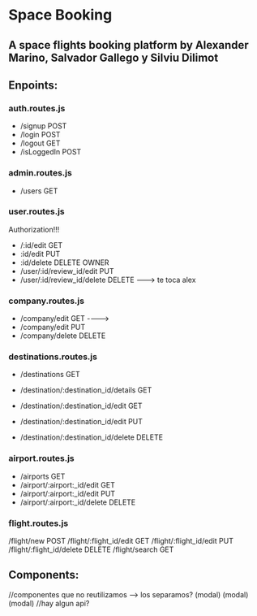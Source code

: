 # Space Booking

## A space flights booking platform by Alexander Marino, Salvador Gallego y Silviu Dilimot

## Enpoints:

### auth.routes.js

-   /signup POST
-   /login POST
-   /logout GET
-   /isLoggedIn POST

### admin.routes.js

-   /users GET

### user.routes.js

Authorization!!!

-   /:id/edit GET
-   :id/edit PUT
-   :id/delete DELETE
    OWNER
-   /user/:id/review_id/edit PUT
-   /user/:id/review_id/delete DELETE ---> te toca alex

### company.routes.js


-   /company/edit GET ----> 
-   /company/edit PUT
-   /company/delete DELETE

### destinations.routes.js

-   /destinations GET

-   /destination/:destination_id/details GET
-   /destination/:destination_id/edit GET
-   /destination/:destination_id/edit PUT
-   /destination/:destination_id/delete DELETE

### airport.routes.js

-   /airports GET
-   /airport/:airport:\_id/edit GET
-   /airport/:airport:\_id/edit PUT
-   /airport/:airport:\_id/delete DELETE

### flight.routes.js

/flight/new POST
/flight/:flight_id/edit GET
/flight/:flight_id/edit PUT
/flight/:flight_id/delete DELETE
/flight/search GET

## Components:

<App>
    <Navigation/>
    <Footer/> //componentes que no reutilizamos --> los separamos?

<IndexPage/>
    <LoginForm/> (modal)
    <UserForm/> (modal)
    <CompanyForm/> (modal)
    <SearchBox/>
    <DestinationUsersList/>
        <DestinationCard/>
            <DestinationDetails/>  
    <LogoList/>
        <LogoCard/>
    <AdvantegesList/>
        <AdvantageCard/>
            <AdvantageDetails/>
    <Support/>
    <PopularDestinations/>
    <NewsList/>
        <NewsCard/>
            <NewsDetails/> //hay algun api?

<AdminPage/>
    <Counter/>
    <Chart/>
    <MenuAdmin/>
        <UsersList />
            <UserCard /> 
                <UserDetails/>
        <CompaniesList />
            <CompanyCard />
                <CompanyDetails/>
        <FlightsList />
            <FlightCard />
                <FlightDetails/>
        <DestinationsAdminList />
            <DestinationCard />
                <DestinationDetails/>
        <AirportsList />
            <AirportCard />
                <AirportDetails/>
